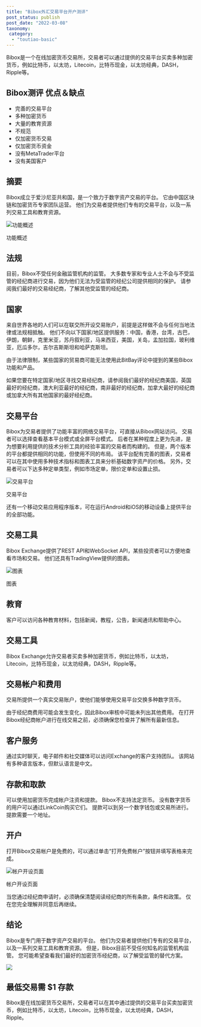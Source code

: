 ```yaml
---
title: "Bibox外汇交易平台开户测评"
post_status: publish
post_date: "2022-03-08"
taxonomy:
 category: 
  - "toutiao-basic"
---
```


Bibox是一个在线加密货币交易所，交易者可以通过提供的交易平台买卖多种加密货币，例如比特币，以太坊，Litecoin，比特币现金，以太坊经典，DASH，Ripple等。

## Bibox测评 优点＆缺点
- 完善的交易平台
- 多种加密货币
- 大量的教育资源
- 不规范
- 仅加密货币交易
- 仅加密货币资金
- 没有MetaTrader平台
- 没有美国客户


## 摘要

Bibox成立于爱沙尼亚共和国，是一个致力于数字资产交易的平台。 它由中国区块链和加密货币专家团队运营。 他们为交易者提供他们专有的交易平台，以及一系列交易工具和教育资源。

![功能概述](https://cdn.fendou.la/funstoutiao/2020/11/Bibox-Review-Features-Overview.png "功能概述")

功能概述

## 法规

目前，Bibox不受任何金融监管机构的监管。 大多数专家和专业人士不会与不受监管的经纪商进行交易，因为他们无法为受监管的经纪公司提供相同的保护。 请参阅我们最好的交易经纪商，了解其他受监管的经纪商。

## 国家

来自世界各地的人们可以在联交所开设交易账户，前提是这样做不会与任何当地法律或法规相抵触。 他们不向以下国家/地区提供服务：中国，香港，台湾，古巴，伊朗，朝鲜，克里米亚，苏丹叙利亚，马来西亚，美国，关岛，孟加拉国，玻利维亚，厄瓜多尔，吉尔吉斯斯坦和哈萨克斯坦。

由于法律限制，某些国家的贸易商可能无法使用此BitBay评论中提到的某些Bibox功能和产品。

如果您要在特定国家/地区寻找交易经纪商，请参阅我们最好的经纪商美国，英国最好的经纪商，澳大利亚最好的经纪商，南非最好的经纪商，加拿大最好的经纪商或加拿大所有其他国家的最好经纪商。

## 交易平台

Bibox为交易者提供了功能丰富的网络交易平台，可直接从Bibox网站访问。 交易者可以选择查看基本平台模式或全屏平台模式。 后者在某种程度上更为先进，是为想要利用提供的技术分析工具的经验丰富的交易者而构建的。 但是，两个版本的平台都提供相同的功能，但使用不同的布局。 该平台配有完善的图表，交易者可以在其中使用多种技术指标和图表工具来分析基础数字资产的价格。 另外，交易者可以下达多种定单类型，例如市场定单，限价定单和设置止损。

![交易平台](https://cdn.fendou.la/funstoutiao/2020/11/Bibox-Review-Trading-Platform.png "交易平台")

交易平台

还有一个移动交易应用程序版本，可在运行Android和iOS的移动设备上提供平台的全部功能。

## 交易工具

Bibox Exchange提供了REST API和WebSocket API，某些投资者可以方便地查看市场和交易。 他们还具有TradingView提供的图表。

![图表](https://cdn.fendou.la/funstoutiao/2020/11/Bibox-Review-Charts.png "图表")

图表

## 教育

客户可以访问各种教育材料，包括新闻，教程，公告，新闻通讯和帮助中心。

## 交易工具

Bibox Exchange允许交易者买卖多种加密货币，例如比特币，以太坊，Litecoin，比特币现金，以太坊经典，DASH，Ripple等。

## 交易帐户和费用

交易所提供一个真实交易账户，使他们能够使用交易平台交换多种数字货币。

由于经纪商费用可能会发生变化，因此Bibox审核中可能未列出其他费用。 在打开Bibox经纪商帐户进行在线交易之前，必须确保您检查并了解所有最新信息。

## 客户服务

通过实时聊天，电子邮件和社交媒体可以访问Exchange的客户支持团队。 该网站有多种语言版本，但默认语言是中文。

## 存款和取款

可以使用加密货币完成帐户注资和提款。 Bibox不支持法定货币。 没有数字货币的用户可以通过LinkCoin购买它们。 提款可以到另一个数字钱包或交易所进行。 提款需要一个地址。

## 开户

打开Bibox交易帐户是免费的，可以通过单击“打开免费帐户”按钮并填写表格来完成。

![帐户开设页面](https://cdn.fendou.la/funstoutiao/2020/11/Bibox-Review-Account-Opening-Page.png "帐户开设页面")

帐户开设页面

当您通过经纪商申请时，必须确保清楚阅读经纪商的所有条款，条件和政策。 仅在您完全理解并同意后再继续。

## 结论

Bibox是专门用于数字资产交易的平台。 他们为交易者提供他们专有的交易平台，以及一系列交易工具和教育资源。 但是，Bibox目前不受任何知名的监管机构监管。 您可能希望查看我们最好的加密货币经纪商，以了解受监管的替代方案。

![](https://cdn.fendou.la/funstoutiao/2020/11/Bibox-Logo.png)

## 最低交易需 $1 存款

Bibox是在线加密货币交易所，交易者可以在其中通过提供的交易平台买卖加密货币，例如比特币，以太坊，Litecoin，比特币现金，以太坊经典，DASH，Ripple。
